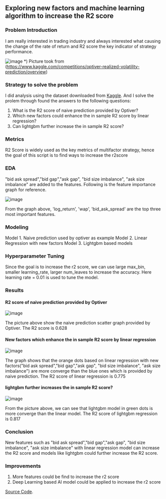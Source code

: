 
## Exploring new factors and machine learning algorithm to increase the R2 score

### Problem Introduction
I am really interested in trading industry and always interested what causing the change of the rate of return and R2 score the key indicator of strategy performance.

![image](https://user-images.githubusercontent.com/109795677/183232847-91323839-b36f-4d0d-a5d6-76a95892cbab.png)
*) Picture took from (https://www.kaggle.com/competitions/optiver-realized-volatility-prediction/overview)

### Strategy to solve the problem
I did analysis using the dataset downloaded from [Kaggle](https://www.kaggle.com/competitions/optiver-realized-volatility-prediction/data). And I solve the prolem through found the answers to the following questions:

1. What is the R2 score of naive prediction provided by Optiver?
2. Which new factors could enhance the in sample R2 score by linear regression?
3. Can lightgbm further increase the in sample R2 score?

### Metrics

R2 Score is widely used as the key metrics of multifactor strategy, hence the goal of this script is to find ways to increase the r2score

### EDA
"bid ask spread","bid gap","ask gap", "bid size imbalance", "ask size imbalance" are added to the features. Following is the feature importance graph for reference.

![image](https://user-images.githubusercontent.com/109795677/183243910-9ff51c43-2556-4529-a45a-4eb8521b65ed.png)

From the graph above, 'log_return', 'wap', 'bid_ask_spread' are the top three most important features.

### Modeling

Model 1. Naive prediction used by optiver as example
Model 2. Linear Regression with new factors
Model 3. Lightgbm based models

### Hyperparameter Tuning

Since the goal is to increase the r2 score, we can use large max_bin, smaller learning_rate, larger num_leaves to increase the accuracy. Here learning rate = 0.01 is used to tune the model.

### Results

#### R2 score of naive prediction provided by Optiver

![image](https://user-images.githubusercontent.com/109795677/183234385-22a792b7-183e-44d6-abc9-92ce4dbcdbf6.png)

The picture above show the naive prediction scatter graph provided by Optiver. The R2 score is 0.628

#### New factors which enhance the in sample R2 score by linear regression
![image](https://user-images.githubusercontent.com/109795677/183234460-e088c74e-81e9-4943-9a67-6b69ce17f4a9.png)

The graph shows that the orange dots based on linear regression with new factors("bid ask spread","bid gap","ask gap", "bid size imbalance", "ask size imbalance") are more converge than the blue ones which is provided by naive prediction. The R2 score of linear regression is 0.775

#### lightgbm further increases the in sample R2 score?
![image](https://user-images.githubusercontent.com/109795677/183235170-82164117-1096-4a91-9ca1-1330c051e737.png)

From the picture above, we can see that lightgbm model in green dots is more converge than the linear model. The R2 score of lightgbm regression is 0.817 

### Conclusion
New features such as "bid ask spread","bid gap","ask gap", "bid size imbalance", "ask size imbalance" with linear regression model can increase the R2 score and models like lightgbm could further increase the R2 score.

### Improvements
1) More features could be find to increase the r2 score
2) Deep Learning based AI model could be applied to increase the r2 score

[Source Code](https://github.com/datascientistlyg/capstone_code).
